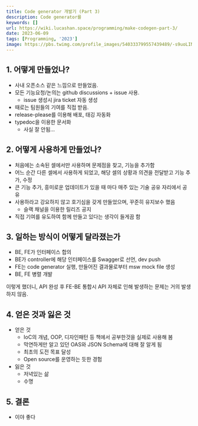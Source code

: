 ```yaml
---
title: Code generator 개발기 (Part 3)
description: Code generator를
keywords: []
url: https://wiki.lucashan.space/programming/make-codegen-part-3/
date: 2023-06-09
tags: [Programming, '2023']
image: https://pbs.twimg.com/profile_images/540333799557439489/-s9uoLIN_400x400.png
---
```


## 1. 어떻게 만들었나?

- 사내 오픈소스 같은 느낌으로 만들었음.
- 모든 기능요청/논의는 github discussions + issue 사용.
  - issue 생성시 jira ticket 자동 생성
- 때로는 팀원들의 기여를 직접 받음.
- release-please를 이용해 배포, 태깅 자동화
- typedoc을 이용한 문서화
  - 사실 잘 안됨...

## 2. 어떻게 사용하게 만들었나?

- 처음에는 소속된 셀에서만 사용하며 문제점을 찾고, 기능을 추가함
- 어느 순간 다른 셀에서 사용하게 되었고, 해당 셀의 상황과 의견을 전달받고 기능 추가, 수정
- 큰 기능 추가, 흥미로운 업데이트가 있을 때 마다 매주 있는 기술 공유 자리에서 공유
- 사용하라고 강요하지 않고 호기심을 갖게 만들었으며, 꾸준히 유지보수 했음
  - 슬랙 채널을 이용한 릴리즈 공지
- 직접 기여를 유도하여 함께 만들고 있다는 생각이 들게끔 함

## 3. 일하는 방식이 어떻게 달라졌는가

- BE, FE가 인터페이스 합의
- BE가 controller에 해당 인터페이스를 Swagger로 선언, dev push
- FE는 code generator 실행, 만들어진 결과물로부터 msw mock file 생성
- BE, FE 병렬 개발

이렇게 했더니, API 완성 후 FE-BE 통합시 API 자체로 인해 발생하는 문제는 거의 발생하지 않음.

## 4. 얻은 것과 잃은 것

- 얻은 것
  - IoC의 개념, OOP, 디자인패턴 등 책에서 공부한것을 실제로 사용해 봄
  - 막연하게만 알고 있던 OAS와 JSON Schema에 대해 잘 알게 됨
  - 최초의 도전 목표 달성
  - Open source를 운영하는 듯한 경험
- 잃은 것
  - 저녁있는 삶
  - 수명

## 5. 결론

- 이야 좋다
